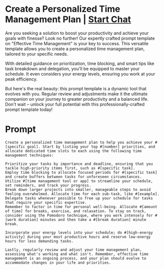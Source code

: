 

# Create a Personalized Time Management Plan | [Start Chat](https://gptcall.net/chat.html?data=%7B%22contact%22%3A%7B%22id%22%3A%2247cd839f-0e1a-4195-942c-cd4e7775fd4a%22%2C%22flow%22%3Atrue%7D%7D)
<p>Are you seeking a solution to boost your productivity and achieve your goals with finesse? Look no further! Our expertly crafted prompt template on "Effective Time Management" is your key to success. This versatile template allows you to create a personalized time management plan, tailored to your specific needs.</p><p>With detailed guidance on prioritization, time blocking, and smart tips like task breakdown and delegation, you'll be equipped to master your schedule. It even considers your energy levels, ensuring you work at your peak efficiency.</p><p>But here's the real beauty: this prompt template is a dynamic tool that evolves with you. Regular review and adjustments make it the ultimate companion on your journey to greater productivity and a balanced life. Don't wait – unlock your full potential with this professionally-crafted prompt template today!</p>

# Prompt

```
Create a personalized time management plan to help you achieve your #[specific goal]. Start by listing your top #[number] priorities, and allocate dedicated time slots to each using the following time management techniques:

Prioritize your tasks by importance and deadline, ensuring that you tackle high-priority items first, such as #[specific task].
Employ time blocking to allocate focused periods for #[specific task] and create buffers between tasks for unforeseen circumstances.
Utilize #[time management tool or app] to streamline your schedule, set reminders, and track your progress.
Break down larger projects into smaller, manageable steps to avoid feeling overwhelmed. Allocate time for each sub-task, like #[example].
Delegate tasks whenever possible to free up your schedule for tasks that require your specific expertise.
Remember to factor in time for personal well-being. Allocate #[amount of time] for breaks, exercise, and relaxation. To stay on track, consider using the Pomodoro technique, where you work intensely for #[work duration] minutes and then take a #[break duration] minute break.

Incorporate your energy levels into your schedule; do #[high-energy activity] during your most productive hours and reserve low-energy hours for less demanding tasks.

Lastly, regularly review and adjust your time management plan, assessing what's working and what isn't. Remember, effective time management is an ongoing process, and your plan should evolve to accommodate changes in your life and priorities.
```





